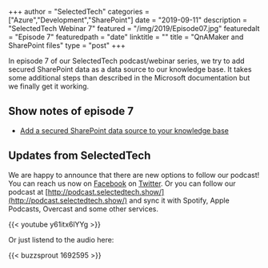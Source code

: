 +++
author = "SelectedTech"
categories = ["Azure","Development","SharePoint"]
date = "2019-09-11"
description = "SelectedTech Webinar 7"
featured = "/img/2019/Episode07.jpg"
featuredalt = "Episode 7"
featuredpath = "date"
linktitle = ""
title = "QnAMaker and SharePoint files"
type = "post"
+++

In episode 7 of our SelectedTech podcast/webinar series, we try to add secured SharePoint data as a data source to our knowledge base. It takes some additional steps than described in the Microsoft documentation but we finally get it working.

## Show notes of episode 7

- [Add a secured SharePoint data source to your knowledge base](https://docs.microsoft.com/en-us/azure/cognitive-services/qnamaker/how-to/add-sharepoint-datasources)

## Updates from SelectedTech

We are happy to announce that there are new options to follow our podcast! You can reach us now on [Facebook](https://www.facebook.com/SelectedTechPage/) on [Twitter](https://twitter.com/selectedtech). Or you can follow our podcast at [http://podcast.selectedtech.show/](http://podcast.selectedtech.show/) and sync it with Spotify, Apple Podcasts, Overcast and some other services.

{{< youtube y61itx6lYYg >}}

Or just listend to the audio here:

{{< buzzsprout 1692595 >}}
